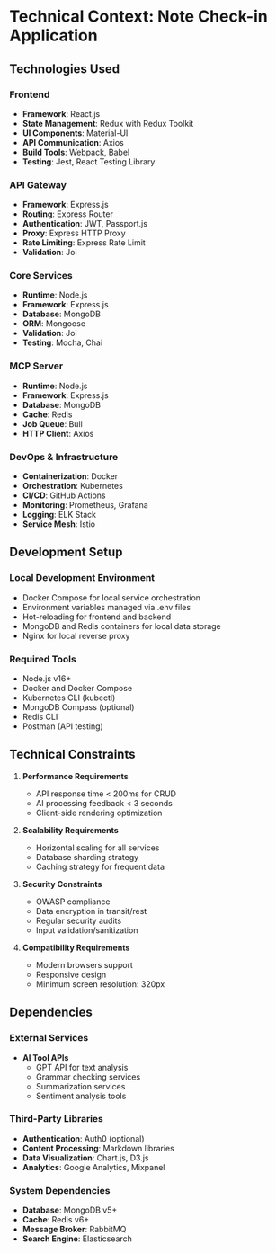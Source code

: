 # Technical Context: Note Check-in Application

## Technologies Used

### Frontend
- **Framework**: React.js
- **State Management**: Redux with Redux Toolkit
- **UI Components**: Material-UI
- **API Communication**: Axios
- **Build Tools**: Webpack, Babel
- **Testing**: Jest, React Testing Library

### API Gateway
- **Framework**: Express.js
- **Routing**: Express Router
- **Authentication**: JWT, Passport.js
- **Proxy**: Express HTTP Proxy
- **Rate Limiting**: Express Rate Limit
- **Validation**: Joi

### Core Services
- **Runtime**: Node.js
- **Framework**: Express.js
- **Database**: MongoDB
- **ORM**: Mongoose
- **Validation**: Joi
- **Testing**: Mocha, Chai

### MCP Server
- **Runtime**: Node.js
- **Framework**: Express.js
- **Database**: MongoDB
- **Cache**: Redis
- **Job Queue**: Bull
- **HTTP Client**: Axios

### DevOps & Infrastructure
- **Containerization**: Docker
- **Orchestration**: Kubernetes
- **CI/CD**: GitHub Actions
- **Monitoring**: Prometheus, Grafana
- **Logging**: ELK Stack
- **Service Mesh**: Istio

## Development Setup

### Local Development Environment
- Docker Compose for local service orchestration
- Environment variables managed via .env files
- Hot-reloading for frontend and backend
- MongoDB and Redis containers for local data storage
- Nginx for local reverse proxy

### Required Tools
- Node.js v16+
- Docker and Docker Compose
- Kubernetes CLI (kubectl)
- MongoDB Compass (optional)
- Redis CLI
- Postman (API testing)

## Technical Constraints

1. **Performance Requirements**
   - API response time < 200ms for CRUD
   - AI processing feedback < 3 seconds
   - Client-side rendering optimization

2. **Scalability Requirements**
   - Horizontal scaling for all services
   - Database sharding strategy
   - Caching strategy for frequent data

3. **Security Constraints**
   - OWASP compliance
   - Data encryption in transit/rest
   - Regular security audits
   - Input validation/sanitization

4. **Compatibility Requirements**
   - Modern browsers support
   - Responsive design
   - Minimum screen resolution: 320px

## Dependencies

### External Services
- **AI Tool APIs**
  - GPT API for text analysis
  - Grammar checking services
  - Summarization services
  - Sentiment analysis tools

### Third-Party Libraries
- **Authentication**: Auth0 (optional)
- **Content Processing**: Markdown libraries
- **Data Visualization**: Chart.js, D3.js
- **Analytics**: Google Analytics, Mixpanel

### System Dependencies
- **Database**: MongoDB v5+
- **Cache**: Redis v6+
- **Message Broker**: RabbitMQ
- **Search Engine**: Elasticsearch
